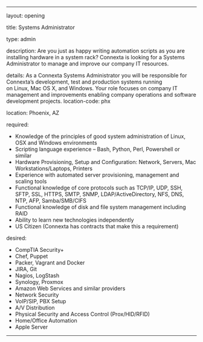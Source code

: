 ---

layout: opening

title: Systems Administrator

type: admin

description:  Are you just as happy writing automation scripts as you are installing hardware in a system rack? Connexta is looking for a Systems Administrator to manage and improve our company IT resources. 

details: As a Connexta Systems Administrator you will be responsible for Connexta’s development, test and production systems running on Linux, Mac OS X, and Windows. Your role focuses on company IT management and improvements enabling company operations and software development projects. 
location-code: phx

location: Phoenix, AZ

required:
 - Knowledge of the principles of good system administration of Linux, OSX and Windows environments
 - Scripting language experience – Bash, Python, Perl, Powershell or similar
 - Hardware Provisioning, Setup and Configuration: Network, Servers, Mac Workstations/Laptops, Printers
 - Experience with automated server provisioning, management and scaling tools
 - Functional knowledge of core protocols such as TCP/IP, UDP, SSH, SFTP, SSL, HTTPS, SMTP, SNMP, LDAP/ActiveDirectory, NFS, DNS, NTP, AFP, Samba/SMB/CIFS
 - Functional knowledge of disk and file system management including RAID
 - Ability to learn new technologies independently
 - US Citizen (Connexta has contracts that make this a requirement)

desired:
 - CompTIA Security+
 - Chef, Puppet
 - Packer, Vagrant and Docker
 - JIRA, Git
 - Nagios, LogStash
 - Synology, Proxmox
 - Amazon Web Services and similar providers
 - Network Security
 - VoIP/SIP, PBX Setup
 - A/V Distribution
 - Physical Security and Access Control (Prox/HID/RFID)
 - Home/Office Automation
 - Apple Server


---